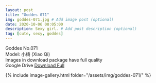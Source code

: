 ```yaml
---
layout: post
title: "Goddes 071"
img: goddes-071.jpg # Add image post (optional)
date: 2020-10-06 08:05:00
description: Sexy girl. # Add post description (optional)
tag: [cute, sexy, goddes]
---
```

Goddes No.071  
Model: 小绮 (Xiao Qi)                                
Images in download package have full quality                    
Google Drive [Download Full](http://gestyy.com/ee477p)

{% include image-gallery.html folder="/assets/img/goddes-071/" %}
